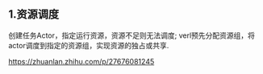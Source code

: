 ## 1.资源调度
创建任务Actor，指定运行资源，资源不足则无法调度; verl预先分配资源组，将actor调度到指定的资源组，实现资源的独占或共享.

https://zhuanlan.zhihu.com/p/27676081245